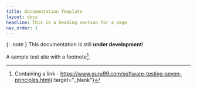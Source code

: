 ```yaml
---
title: Documentation Template
layout: docs
headline: This is a heading section for a page
nav_order: 1
---
```


{: .note }
This documentation is still **under development**!

A sample test site with a footnote[^1].

[^1]: Containing a link - <https://www.guru99.com/software-testing-seven-principles.html>{:target="_blank"}
